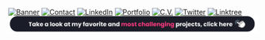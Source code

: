 [![Banner](./assets/banner.png)](https://github.com/amappola7/amappola-portfolio)
[![Contact](./assets/contact.png)](https://github.com/amappola7/amappola-portfolio)
[![LinkedIn](./assets/linkedin.png)](http://www.linkedin.com/in/ana-maria-porras-pinto)
[![Portfolio](./assets/portfolio.png)](https://amappola7.github.io/amappola-portfolio/)
[![C.V.](./assets/cv.png)](https://drive.google.com/file/d/1qaVduEnYXbclsQTOtB9TVyOachYX16Ys/view?usp=sharing)
[![Twitter](./assets/twitter.png)](https://twitter.com/amappola7)
[![Linktree](./assets/linktree.png)](https://linktr.ee/amappola7)
[![Projects](./assetsReadme/click.png)](https://github.com/amappola7/amappola-portfolio)
